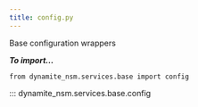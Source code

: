 ```yaml
---
title: config.py
---
```


Base configuration wrappers

***To import...***
```python3
from dynamite_nsm.services.base import config
```

::: dynamite_nsm.services.base.config